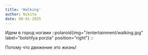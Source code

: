 ```yaml
---
title: 'Walking'
author: Nikita
date: 08-01-2025
---
```


Идем в город ногами
::polaroid{img="/entertainment/walking.jpg" label="bolshfya porzia" position="right"}
::
<!--more-->
Потому что движение это жизнь!
